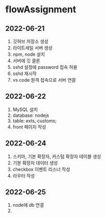 # flowAssignment

## 2022-06-21   
1. 깃허브 저장소 생성   
2. 라이트세일 서버 생성   
3. npm, node 설치   
4. 서버에 깃 클론   
5. sshd 설정에 password 접속 허용   
6. sshd 재시작   
7. vs code 원격 접속으로 서버 연결   

## 2022-06-22 
1. MySQL 설치
2. database: nodejs
3. table: exts, customs; 
4. front 페이지 작성

## 2022-06-24
1. 스키마, 기본 확장자, 커스텀 확장자 테이블 생성
2. 기본 확장자 데이터 생성
3. checkbox 이벤트 리스너 작성
4. 라우터 작성 

## 2022-06-25
1. node에 db 연결 
2. 
